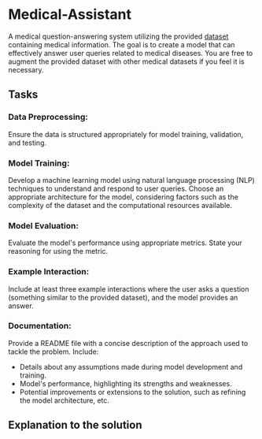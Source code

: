 # Medical-Assistant

A medical question-answering system utilizing the provided [dataset](https://drive.google.com/file/d/1upzfj8bXP012zZsq01jcoeO9NyhmTHnQ/view?usp=drive_link) containing medical information. The goal is to create a model that can effectively answer user queries related to medical diseases. You are free to augment the provided dataset with other medical datasets if you feel it is necessary.

## Tasks 

### Data Preprocessing:

Ensure the data is structured appropriately for model training, validation, and testing.

### Model Training:

Develop a machine learning model using natural language processing (NLP) techniques to understand and respond to user queries. Choose an appropriate architecture for the model, considering factors such as the complexity of the dataset and the computational resources available.

### Model Evaluation:

Evaluate the model's performance using appropriate metrics. State your reasoning for using the metric.

### Example Interaction:

Include at least three example interactions where the user asks a question (something similar to the provided dataset), and the model provides an answer.

### Documentation:

Provide a README file with a concise description of the approach used to tackle the problem. Include:
- Details about any assumptions made during model development and training. 
- Model's performance, highlighting its strengths and weaknesses. 
- Potential improvements or extensions to the solution, such as refining the model architecture, etc.


## Explanation to the solution